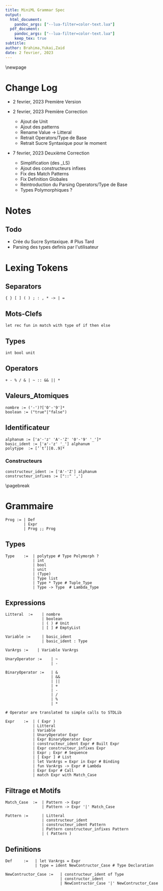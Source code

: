 ```yaml
---
title: MiniML Grammar Spec
output: 
  html_document: 
    pandoc_args: ["--lua-filter=color-text.lua"]
  pdf_document: 
    pandoc_args: ["--lua-filter=color-text.lua"]
    keep_tex: true
subtitle: 
author: Brahima,Yukai,Zaid
date: 2 fevrier, 2023
---
```

 <!-- pandoc --lua-filter ./grammar_pdfmaker/color-text.lua  -N --variable "geometry=margin=1.2in" --variable mainfont="Palatino" --variable sansfont="Helvetica" --variable monofont="Menlo" --variable fontsize=12pt --variable version=2.0 ./grammar_pdfmaker/grammar.md  --pdf-engine=xelatex --toc -o MiniMLSpec.pdf -->
\newpage


# Change Log

- 2 fevrier, 2023 Première Version
- 2 fevrier, 2023 Première Correction
  - Ajout de Unit
  - Ajout des patterns
  - Rename Value -> Litteral
  - Retrait Operators/Type de Base
  - Retrait Sucre Syntaxique pour le moment
  
- 7 fevrier, 2023 Deuxième Correction
  - Simplification (des _LS)
  - Ajout des constructeurs infixes 
  - Fix des Match Patterns
  - Fix Definition Globales
  - Reintroduction du Parsing Operators/Type de Base
  - Types Polymorphiques ?

# Notes

## Todo
- Crée du Sucre Syntaxique. # Plus Tard
- Parsing des types definis par l'utilisateur

# Lexing Tokens

## Separators

    { } [ ] ( ) ; : , * -> | = 

## Mots-Clefs

    let rec fun in match with type of if then else 

## Types

    int bool unit

## Operators

    + - % / & | ~ :: && || *


## Valeurs_Atomiques

    nombre := ('-')?['0'-'9']*
    boolean := ("true"|"false")

## Identificateur

    alphanum := ['a'-'z' 'A'-'Z' '0'-'9' '_']*
    basic_ident := ['a'-'z' '_'] alphanum
    polytype  := [’`t’][0..9]*

### Constructeurs

    constructeur_ident := ['A'-'Z'] alphanum
    constructeur_infixes := ["::" ',']

\pagebreak
# Grammaire

    Prog := | Def
            | Expr
            | Prog ;; Prog

## Types

    Type    :=  | polytype # Type Polymorph ?
                | int
                | bool
                | unit
                | (Type)
                | Type list
                | Type * Type # Tuple_Type
                | Type -> Type  # Lambda_Type

## Expressions

    Litteral  :=    | nombre
                    | boolean
                    | ( ) # Unit
                    | [ ] # EmptyList

    Variable :=     | basic_ident
                    | basic_ident : Type

    VarArgs :=    | Variable VarArgs

    UnaryOperator :=    | ~
                        | -

    BinaryOperator :=   | &
                        | &&
                        | ||
                        | +
                        | -
                        | /
                        | %
                        | *
                        
    # Operator are translated to simple calls to STDLib

    Expr    :=  | ( Expr )
                | Litteral
                | Variable
                | UnaryOperator Expr
                | Expr BinaryOperator Expr
                | constructeur_ident Expr # Built Expr
                | Expr constructeur_infixes Expr 
                | Expr ; Expr # Sequence
                | [ Expr ] # List
                | let VarArgs = Expr in Expr # Binding
                | fun VarArgs -> Expr # Lambda
                | Expr Expr # Call
                | match Expr with Match_Case


## Filtrage et Motifs

    Match_Case  :=  | Pattern -> Expr
                    | Pattern -> Expr '|' Match_Case 

    Pattern :=      | Litteral
                    | constructeur_ident 
                    | constructeur_ident Pattern
                    | Pattern constructeur_infixes Pattern
                    | ( Pattern )


## Definitions

    Def     :=   | let VarArgs = Expr
                 | type = ident NewContructor_Case # Type Declaration

    NewContructor_Case :=   | constructeur_ident of Type
                            | constructor_ident
                            | NewContructor_Case '|' NewContructor_Case